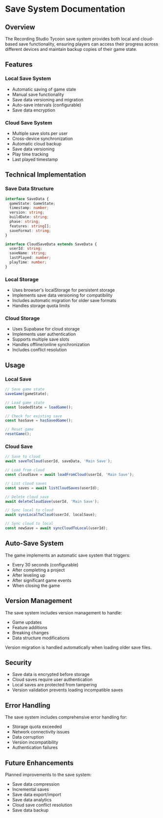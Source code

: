 # Save System Documentation

## Overview

The Recording Studio Tycoon save system provides both local and cloud-based save functionality, ensuring players can access their progress across different devices and maintain backup copies of their game state.

## Features

### Local Save System
- Automatic saving of game state
- Manual save functionality
- Save data versioning and migration
- Auto-save intervals (configurable)
- Save data encryption

### Cloud Save System
- Multiple save slots per user
- Cross-device synchronization
- Automatic cloud backup
- Save data versioning
- Play time tracking
- Last played timestamp

## Technical Implementation

### Save Data Structure
```typescript
interface SaveData {
  gameState: GameState;
  timestamp: number;
  version: string;
  buildDate: string;
  phase: string;
  features: string[];
  saveFormat: string;
}

interface CloudSaveData extends SaveData {
  userId: string;
  saveName: string;
  lastPlayed: number;
  playTime: number;
}
```

### Local Storage
- Uses browser's localStorage for persistent storage
- Implements save data versioning for compatibility
- Includes automatic migration for older save formats
- Handles storage quota limits

### Cloud Storage
- Uses Supabase for cloud storage
- Implements user authentication
- Supports multiple save slots
- Handles offline/online synchronization
- Includes conflict resolution

## Usage

### Local Save
```typescript
// Save game state
saveGame(gameState);

// Load game state
const loadedState = loadGame();

// Check for existing save
const hasSave = hasSavedGame();

// Reset game
resetGame();
```

### Cloud Save
```typescript
// Save to cloud
await saveToCloud(userId, saveData, 'Main Save');

// Load from cloud
const cloudSave = await loadFromCloud(userId, 'Main Save');

// List cloud saves
const saves = await listCloudSaves(userId);

// Delete cloud save
await deleteCloudSave(userId, 'Main Save');

// Sync local to cloud
await syncLocalToCloud(userId, localSave);

// Sync cloud to local
const newSave = await syncCloudToLocal(userId);
```

## Auto-Save System

The game implements an automatic save system that triggers:
- Every 30 seconds (configurable)
- After completing a project
- After leveling up
- After significant game events
- When closing the game

## Version Management

The save system includes version management to handle:
- Game updates
- Feature additions
- Breaking changes
- Data structure modifications

Version migration is handled automatically when loading older save files.

## Security

- Save data is encrypted before storage
- Cloud saves require user authentication
- Local saves are protected from tampering
- Version validation prevents loading incompatible saves

## Error Handling

The save system includes comprehensive error handling for:
- Storage quota exceeded
- Network connectivity issues
- Data corruption
- Version incompatibility
- Authentication failures

## Future Enhancements

Planned improvements to the save system:
- Save data compression
- Incremental saves
- Save data export/import
- Save data analytics
- Cloud save conflict resolution
- Save data backup 